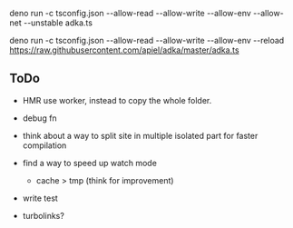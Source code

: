 deno run -c tsconfig.json --allow-read --allow-write --allow-env --allow-net --unstable adka.ts

deno run -c tsconfig.json --allow-read --allow-write --allow-env --reload https://raw.githubusercontent.com/apiel/adka/master/adka.ts

## ToDo

- HMR use worker, instead to copy the whole folder.

- debug fn

- think about a way to split site in multiple isolated part
  for faster compilation

- find a way to speed up watch mode
    - cache > tmp (think for improvement)
- write test

- turbolinks?

